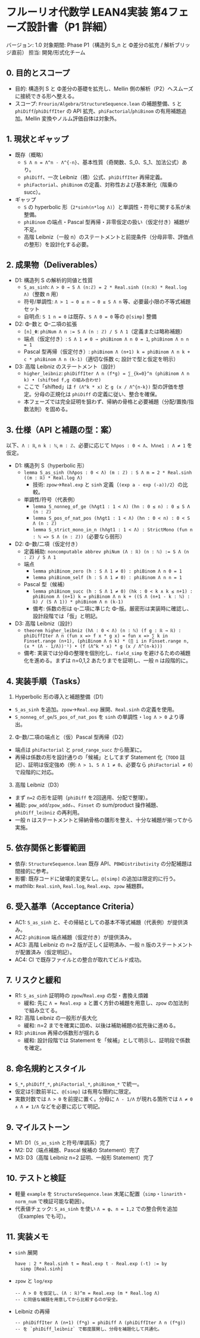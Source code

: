 # フルーリオ代数学 LEAN4実装 第4フェーズ設計書（P1 詳細）

バージョン: 1.0
対象期間: Phase P1（構造列 S_n と Φ差分の拡充 / 解析ブリッジ直前）
担当: 開発/形式化チーム

## 0. 目的とスコープ

- 目的: 構造列 S と Φ差分の基礎を拡充し、Mellin 側の解析（P2）へスムーズに接続できる形へ整える。
- スコープ: `Frourio/Algebra/StructureSequence.lean` の補題整備、`S` と `phiDiff`/`phiDiffIter` の API 拡充、`phiFactorial`/`phiBinom` の有用補題追加。Mellin 変換やノルム評価自体は対象外。

## 1. 現状とギャップ

- 既存（概略）
  - `S Λ n = Λ^n - Λ^{-n}`、基本性質（奇関数、S_0、S_1、加法公式）あり。
  - `phiDiff`、一次 Leibniz（積）公式、`phiDiffIter` 再帰定義。
  - `phiFactorial`、`phiBinom` の定義、対称性および基本漸化（階乗の succ）。
- ギャップ
  - `S` の hyperbolic 形（`2*sinh(n*log Λ)`）と単調性・符号に関する系が未整備。
  - `phiBinom` の端点・Pascal 型再帰・非零仮定の扱い（仮定付き）補題が不足。
  - 高階 Leibniz（一般 n）のステートメントと前提条件（分母非零、評価点の整形）を設計化する必要。

## 2. 成果物（Deliverables）

- D1: 構造列 S の解析的同値と性質
  - `S_as_sinh`: `Λ > 0 → S Λ (n:ℤ) = 2 * Real.sinh ((n:ℝ) * Real.log Λ)`（整数 n 用）
  - 符号/単調性: `Λ > 1 → 0 ≤ n → 0 ≤ S Λ n` 等、必要最小限の不等式補題セット
  - 自明点: `S 1 n = 0` は既存、`S Λ 0 = 0` 等の `@[simp]` 整備
- D2: Φ-数と Φ-二項の拡張
  - `[n]_Φ`: `phiNum Λ n := S Λ (n : ℤ) / S Λ 1`（定義または略称補題）
  - 端点（仮定付き）: `S Λ 1 ≠ 0 → phiBinom Λ n 0 = 1`, `phiBinom Λ n n = 1`
  - Pascal 型再帰（仮定付き）: `phiBinom Λ (n+1) k = phiBinom Λ n k + c * phiBinom Λ n (k-1)`（適切な係数 c; 設計で型と仮定を明示）
- D3: 高階 Leibniz のステートメント（設計）
  - `higher_leibniz`: `phiDiffIter Λ n (f*g) = ∑_{k=0}^n (phiBinom Λ n k) • (shifted f,g の組み合わせ)`
  - ここで「shifted」は `f (Λ^k * x)` と `g (x / Λ^{n-k})` 型の評価を想定。分母の正規化は `phiDiff` の定義に従い、整合を確保。
  - 本フェーズでは完全証明を狙わず、帰納の骨格と必要補題（分配/置換/指数法則）を固める。

## 3. 仕様（API と補題の型：案）

以下、`Λ : ℝ`, `n k : ℕ`, `m : ℤ`、必要に応じて `hΛpos : 0 < Λ`、`hΛne1 : Λ ≠ 1` を仮定。

- D1: 構造列 S（hyperbolic 形）
  - `lemma S_as_sinh (hΛpos : 0 < Λ) (m : ℤ) :
      S Λ m = 2 * Real.sinh ((m : ℝ) * Real.log Λ)`
    - 技術: `zpow`→`Real.exp` と `sinh` 定義（`(exp a - exp (-a))/2`）の比較。
  - 単調性/符号（代表例）
    - `lemma S_nonneg_of_ge (hΛgt1 : 1 < Λ) (hn : 0 ≤ n) : 0 ≤ S Λ (n : ℤ)`
    - `lemma S_pos_of_nat_pos (hΛgt1 : 1 < Λ) (hn : 0 < n) : 0 < S Λ (n : ℤ)`
    - `lemma S_strict_mono_in_n (hΛgt1 : 1 < Λ) : StrictMono (fun n : ℕ => S Λ (n : ℤ))`（必要なら弱形）
- D2: Φ-数/二項（仮定付き）
  - 定義補助: `noncomputable abbrev phiNum (Λ : ℝ) (n : ℕ) := S Λ (n : ℤ) / S Λ 1`
  - 端点
    - `lemma phiBinom_zero (h : S Λ 1 ≠ 0) : phiBinom Λ n 0 = 1`
    - `lemma phiBinom_self (h : S Λ 1 ≠ 0) : phiBinom Λ n n = 1`
  - Pascal 型（候補）
    - `lemma phiBinom_succ (h : S Λ 1 ≠ 0) (hk : 0 < k ∧ k ≤ n+1) :
        phiBinom Λ (n+1) k
          = phiBinom Λ n k + ((S Λ (n+1 - k : ℕ) : ℝ) / (S Λ 1)) * phiBinom Λ n (k-1)`
    - 備考: 係数の形は q-二項に準じた Φ-版。厳密形は実装時に確認し、設計段階では「仮」と明記。
- D3: 高階 Leibniz（設計）
  - `theorem higher_leibniz (hΛ : 0 < Λ) (n : ℕ) (f g : ℝ → ℝ) :
      phiDiffIter Λ n (fun x => f x * g x)
        = fun x => ∑ k in Finset.range (n+1),
            (phiBinom Λ n k) *
            (∏ i in Finset.range n, (x * (Λ - 1/Λ))⁻¹) •
            (f (Λ^k * x) * g (x / Λ^(n-k)))`
  - 備考: 実装では分母の整理を個別化し、`field_simp` を避けるための補題化を進める。まずは n=0,1,2 あたりまでを証明し、一般 n は段階的に。

## 4. 実装手順（Tasks）

1) Hyperbolic 形の導入と補題整備（D1）
- `S_as_sinh` を追加。`zpow`→`Real.exp` 展開、`Real.sinh` の定義を使用。
- `S_nonneg_of_ge`/`S_pos_of_nat_pos` を `sinh` の単調性・`log Λ > 0` より導出。

2) Φ-数/二項の端点と（仮）Pascal 型再帰（D2）
- 端点は `phiFactorial` と `prod_range_succ` から簡潔に。
- 再帰は係数の形を設計通りの「候補」としてまず Statement 化（`TODO` 註記）、証明は仮定強め（例: `Λ > 1`、`S Λ 1 ≠ 0`、必要なら `phiFactorial ≠ 0`）で段階的に対応。

3) 高階 Leibniz（D3）
- まず `n=2` の形を証明（`phiDiff` を2回適用、分配で整理）。
- 補助: `pow_add`/`zpow_add₀`、`Finset` の sum/product 操作補題、`phiDiff_leibniz` の再利用。
- 一般 n はステートメントと帰納骨格の雛形を整え、十分な補題が揃ってから実施。

## 5. 依存関係と影響範囲

- 依存: `StructureSequence.lean` 既存 API、`PBWDistributivity` の分配補題は間接的に参考。
- 影響: 既存コードに破壊的変更なし。`@[simp]` の追加は限定的に行う。
- mathlib: `Real.sinh`, `Real.log`, `Real.exp`、`zpow` 補題群。

## 6. 受入基準（Acceptance Criteria）

- AC1: `S_as_sinh` と、その帰結としての基本不等式補題（代表例）が提供済み。
- AC2: `phiBinom` 端点補題（仮定付き）が提供済み。
- AC3: 高階 Leibniz の n=2 版が正しく証明済み、一般 n 版のステートメントが配置済み（仮定明記）。
- AC4: CI で既存ファイルとの整合が取れてビルド成功。

## 7. リスクと緩和

- R1: `S_as_sinh` 証明時の `zpow`/`Real.exp` の型・書換え煩雑
  - 緩和: 先に `Λ = Real.exp a` と置く方針の補題を用意し、`zpow` の加法則で組み立てる。
- R2: 高階 Leibniz の一般形が長大化
  - 緩和: n=2 までを確実に固め、以後は補助補題の拡充後に進める。
- R3: `phiBinom` 再帰の係数形が揺れる
  - 緩和: 設計段階では Statement を「候補」として明示し、証明段で係数を確定。

## 8. 命名規約とスタイル

- `S_*`, `phiDiff_*`, `phiFactorial_*`, `phiBinom_*` で統一。
- 仮定は引数前半に、`@[simp]` は有用な簡約に限定。
- 実数対数では `Λ > 0` を前提に置く。分母に `Λ - 1/Λ` が現れる箇所では `Λ ≠ 0 ∧ Λ ≠ 1/Λ` などを必要に応じて明記。

## 9. マイルストーン

- M1: D1（`S_as_sinh` と符号/単調系）完了
- M2: D2（端点補題、Pascal 候補の Statement）完了
- M3: D3（高階 Leibniz n=2 証明、一般形 Statement）完了

## 10. テストと検証

- 軽量 `example` を `StructureSequence.lean` 末尾に配置（`simp`・`linarith`・`norm_num` で検証可能な範囲）。
- 代表値チェック: `S_as_sinh` を使い `Λ = φ`、`n = 1,2` での整合例を追加（Examples でも可）。

## 11. 実装メモ

- `sinh` 展開
  ```lean
  have : 2 * Real.sinh t = Real.exp t - Real.exp (-t) := by
    simp [Real.sinh]
  ```
- `zpow` と `log/exp`
  ```lean
  -- Λ > 0 を仮定し、(Λ : ℝ)^m = Real.exp (m * Real.log Λ)
  -- と同値な補題を用意してから比較するのが安全。
  ```
- Leibniz の再帰
  ```lean
  -- phiDiffIter Λ (n+1) (f*g) = phiDiff Λ (phiDiffIter Λ n (f*g))
  -- を `phiDiff_leibniz` で都度展開し、分母を補題化して共通化。
  ```
